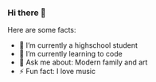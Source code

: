 ### Hi there 👋


Here are some facts:

- 🔭 I’m currently a highschool student
- 🌱 I’m currently learning to code
- 💬 Ask me about: Modern family and art
- ⚡ Fun fact: I love music

